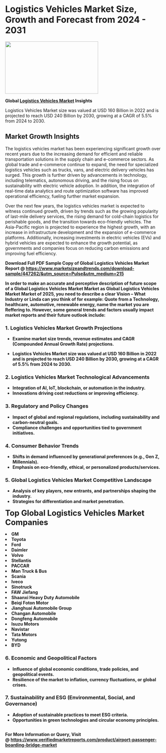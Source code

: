 <H1>Logistics Vehicles Market Size, Growth and Forecast from 2024 - 2031</H1><img class="aligncenter size-medium wp-image-584254" src="https://thirdeyenews.in/wp-content/uploads/2024/09/Global-Market-Research-300x168.jpeg" alt="" width="300" height="168" /><p><strong>Global&nbsp;<a href="https://www.marketsizeandtrends.com/download-sample/447262/&amp;utm_source=Pulse&amp;utm_medium=215">Logistics Vehicles Market</a> Insights</strong></p><p>Logistics Vehicles Market size was valued at USD 160 Billion in 2022 and is projected to reach USD 240 Billion by 2030, growing at a CAGR of 5.5% from 2024 to 2030.</p><p><h2>Market Growth Insights</h2> <p>The logistics vehicles market has been experiencing significant growth over recent years due to the increasing demand for efficient and reliable transportation solutions in the supply chain and e-commerce sectors. As global trade and e-commerce continue to expand, the need for specialized logistics vehicles such as trucks, vans, and electric delivery vehicles has surged. This growth is further driven by advancements in technology, including telematics, autonomous driving, and the rising focus on sustainability with electric vehicle adoption. In addition, the integration of real-time data analytics and route optimization software has improved operational efficiency, fueling further market expansion.</p> <p><strong></strong></p> <p>Over the next few years, the logistics vehicles market is expected to witness continued growth, driven by trends such as the growing popularity of last-mile delivery services, the rising demand for cold-chain logistics for perishable goods, and the transition towards eco-friendly vehicles. The Asia-Pacific region is projected to experience the highest growth, with an increase in infrastructure development and the expansion of e-commerce platforms. Additionally, increasing investments in electric vehicles (EVs) and hybrid vehicles are expected to enhance the growth potential, as governments and companies focus on reducing carbon emissions and improving fuel efficiency.</p> <p><strong></p><p><span class=""><strong>Download Full PDF Sample Copy of Global Logistics Vehicles Market Report</strong> @ <a href="https://www.marketsizeandtrends.com/download-sample/447262/&amp;utm_source=Pulse&amp;utm_medium=215" target="_blank">https://www.marketsizeandtrends.com/download-sample/447262/&amp;utm_source=Pulse&amp;utm_medium=215</a></span></p><p>In order to make an accurate and perceptive description of future scope of a Global&nbsp;Logistics Vehicles Market Market as Global&nbsp;Logistics Vehicles Market Market of 2025, you need to describe a clear Vision &ndash; What Industry or Linda can you think of for example: Quote from a Technology, healthcare, automotive, renewable energy, name the market you are Reffering to. However, some general trends and factors usually impact market reports and their future outlook include:</p><h3>1.&nbsp;<strong>Logistics Vehicles Market Growth Projections</strong></h3><ul><li>Examine market size trends, revenue estimates and CAGR (Compounded Annual Growth Rate) projections.</li><li><p>Logistics Vehicles Market size was valued at USD 160 Billion in 2022 and is projected to reach USD 240 Billion by 2030, growing at a CAGR of 5.5% from 2024 to 2030.</p></li></ul><h3>2.&nbsp;<strong>Logistics Vehicles Market Technological Advancements</strong></h3><ul><li>Integration of AI, IoT, blockchain, or automation in the industry.</li><li>Innovations driving cost reductions or improving efficiency.</li></ul><h3>3.&nbsp;<strong>Regulatory and Policy Changes</strong></h3><ul><li>Impact of global and regional regulations, including sustainability and carbon-neutral goals.</li><li>Compliance challenges and opportunities tied to government initiatives.</li></ul><h3>4.&nbsp;<strong>Consumer Behavior Trends</strong></h3><ul><li>Shifts in demand influenced by generational preferences (e.g., Gen Z, Millennials).</li><li>Emphasis on eco-friendly, ethical, or personalized products/services.</li></ul><h3>5.&nbsp;<strong>Global Logistics Vehicles Market Competitive Landscape</strong></h3><ul><li>Analysis of key players, new entrants, and partnerships shaping the industry.</li><li>Strategies for differentiation and market penetration.</li></ul><p data-pm-slice="1 1 []"><span style="color: inherit; font-family: inherit; font-size: 25px;">Top Global Logistics Vehicles Market Companies</span></p><div class="" data-test-id=""><p><li>GM</li><li> Toyota</li><li> Ford</li><li> Daimler</li><li> Volvo</li><li> Stellantis</li><li> PACCAR</li><li> Man Truck & Bus</li><li> Scania</li><li> Iveco</li><li> Sinotruck</li><li> FAW Jiefang</li><li> Shaanxi Heavy Duty Automobile</li><li> Beiqi Foton Motor</li><li> Jianghuai Automobile Group</li><li> Changan Automobile</li><li> Dongfeng Automobile</li><li> Isuzu Motors</li><li> Navistar</li><li> Tata Motors</li><li> Yutong</li><li> BYD</li></p></div><h3>6.&nbsp;<strong>Economic and Geopolitical Factors</strong></h3><ul><li>Influence of global economic conditions, trade policies, and geopolitical events.</li><li>Resilience of the market to inflation, currency fluctuations, or global crises.</li></ul><h3>7.&nbsp;<strong>Sustainability and ESG (Environmental, Social, and Governance)</strong></h3><ul><li>Adoption of sustainable practices to meet ESG criteria.</li><li>Opportunities in green technologies and circular economy principles.</li></ul><h2><strong style="font-size: 14px;">For More Information or Query, Visit @&nbsp;</strong><a style="background-color: #ffffff; font-size: 14px;" href="https://www.marketsizeandtrends.com/report/logistics-vehicles-market/" target="_blank">https://www.verifiedmarketreports.com/product/airport-passenger-boarding-bridge-market</a></h2>
